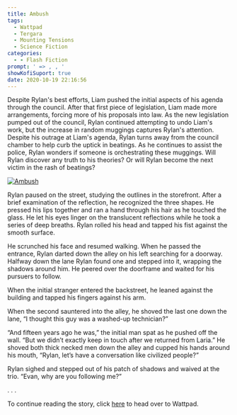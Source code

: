 ```yaml
---
title: Ambush
tags:
  - Wattpad
  - Tergara
  - Mounting Tensions
  - Science Fiction
categories:
  - - Flash Fiction
prompt: ' => , , '
showKofiSuport: true
date: 2020-10-19 22:16:56
---
```


Despite Rylan's best efforts, Liam pushed the initial aspects of his agenda through the council. After that first piece of legislation, Liam made more arrangements, forcing more of his proposals into law. As the new legislation pumped out of the council, Rylan continued attempting to undo Liam's work, but the increase in random muggings captures Rylan's attention. Despite his outrage at Liam's agenda, Rylan turns away from the council chamber to help curb the uptick in beatings. As he continues to assist the police, Rylan wonders if someone is orchestrating these muggings.<!-- more --> Will Rylan discover any truth to his theories? Or will Rylan become the next victim in the rash of beatings?

<div class="center">

[![Ambush](/images/covers/mounting-tensions.png "Ambush")](https://www.wattpad.com/969344469-mounting-tensions-ambush)

</div>

Rylan paused on the street, studying the outlines in the storefront. After a brief examination of the reflection, he recognized the three shapes. He pressed his lips together and ran a hand through his hair as he touched the glass. He let his eyes linger on the translucent reflections while he took a series of deep breaths. Rylan rolled his head and tapped his fist against the smooth surface.

He scrunched his face and resumed walking. When he passed the entrance, Rylan darted down the alley on his left searching for a doorway. Halfway down the lane Rylan found one and stepped into it, wrapping the shadows around him. He peered over the doorframe and waited for his pursuers to follow.

When the initial stranger entered the backstreet, he leaned against the building and tapped his fingers against his arm.

When the second sauntered into the alley, he shoved the last one down the lane, “I thought this guy was a washed-up technician?”

“And fifteen years ago he was,” the initial man spat as he pushed off the wall. “But we didn’t exactly keep in touch after we returned from Laria.” He shoved both thick necked men down the alley and cupped his hands around his mouth, “Rylan, let’s have a conversation like civilized people?”

Rylan sighed and stepped out of his patch of shadows and waived at the trio. “Evan, why are you following me?”

<div class="center story-ellipses">
.
.
.
</div>

<div>

To continue reading the story, click [here](https://www.wattpad.com/969344469-mounting-tensions-ambush) to head over to Wattpad.

</div>